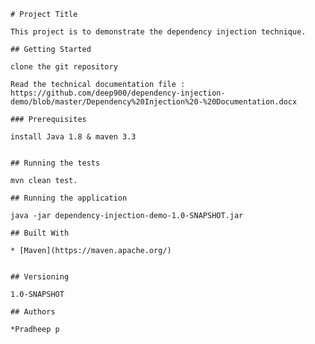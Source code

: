 
	# Project Title
	
	This project is to demonstrate the dependency injection technique.
	
	## Getting Started
	
	clone the git repository 
	
	Read the technical documentation file : https://github.com/deep900/dependency-injection-demo/blob/master/Dependency%20Injection%20-%20Documentation.docx
	
	### Prerequisites
	
	install Java 1.8 & maven 3.3
	
	
	## Running the tests
	
	mvn clean test.
	
	## Running the application
	
	java -jar dependency-injection-demo-1.0-SNAPSHOT.jar
	
	## Built With
	
	* [Maven](https://maven.apache.org/)
	
	
	## Versioning
	
	1.0-SNAPSHOT 
	
	## Authors
	
	*Pradheep p	
	

